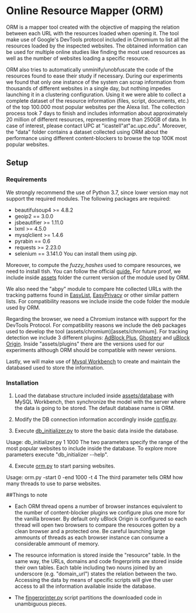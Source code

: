# Online Resource Mapper (ORM)
ORM is a mapper tool created with the objective of mapping the relation between each URL with the resources loaded when opening it. The tool make use of Google's DevTools protocol included in Chromium to list all the resources loaded by the inspected websites. The obtained information can be used for multiple online studies like finding the most used resources as well as the number of websites loading a specific resource.

ORM also tries to automatically unminify/unobfuscate the code of the resources found to ease their study if necessary. During our experiments we found that only one instance of the system can scrap information from thousands of different websites in a single day, but nothing impedes launching it in a clustering configuration. Using it we were able to collect a complete dataset of the resource information (files, script, documents, etc.) of the top 100.000 most popular websites per the Alexa list. The collection process took 7 days to finish and includes information about approximately 20 million of different resources, representing more than 250GB of data. In case of interest, please contact UPC at "icastell"at"ac.upc.edu". Moreover, the "data" folder contains a dataset collected using ORM about the performance using different content-blockers to browse the top 100K most popular websites.

## Setup
### Requirements
We strongly recommend the use of Python 3.7, since lower version may not support the required modules.
The following packages are required:
* beautifulsoup4 >= 4.8.2
* geoip2 == 3.0.0
* jsbeautifier >= 1.11.0
* lxml >= 4.5.0
* mysqlclient >= 1.4.6
* pyrabin == 0.6
* requests >= 2.23.0
* selenium == 3.141.0
You can install them using *pip*.

Moreover, to compute the *fuzzy_hashes* used to compare resources, we need to install tlsh. You can follow the official [guide.](https://github.com/trendmicro/tlsh) For future proof, we include inside [assets](assets/) folder the current version of the module used by ORM.

We also need the "abpy" module to compare hte collected URLs with the tracking patterns found in [EasyList](https://easylist.to/easylist/easylist.txt), [EasyPrivacy](https://easylist.to/easylist/easyprivacy.txt) or other similar pattern lists.
For compatibility reasons we include inside the code folder the module used by ORM.

Regarding the browser, we need a Chromium instance with support for the DevTools Protocol. For compatibility reasons we include the deb packages used to develop the tool (assets/chromium)[assets/chromium]. For tracking detection we include 3 different plugins: [AdBlock Plus](https://adblockplus.org), [Ghostery](https://www.ghostery.com/) and [uBlock Origin](https://chrome.google.com/webstore/detail/ublock-origin/cjpalhdlnbpafiamejdnhcphjbkeiagm?hl=es). Inside "assets/plugins" there are the versions used for our experiments although ORM should be compatible with newer versions. 


Lastly, we will make use of [Mysql Workbench](https://www.mysql.com/products/workbench/) to create and maintain the databased used to store the information.

### Installation
1) Load the database structure included inside [assets/database](assets/database) with MySQL Workbench, then synchronize the model with the server where the data is going to be stored. The default database name is ORM.

2) Modify the DB connection information accordingly inside [config.py](config.py).

3) Execute [db_initializer.py](code/db_initializer.py) to store the basic data inside the database.

Usage: db_initializer.py 1 1000
The two parameters specify the range of the most popular websites to include inside the database. 
To explore more parameters execute "db_initializer --help".

4) Execute [orm.py](code/orm.py) to start parsing websites.

Usage: orm.py -start 0 -end 1000 -t 4
The third parameter tells ORM how many threads to use to parse websites. 

##Things to note

* Each ORM thread opens a number of browser instances equivalent to the number of content-blocker plugins we configure plus one more for the vanilla browser. By default only uBlock Origin is configured so each thread will open two browsers to compare the resources gotten by a clean browser and a protected one. Be careful launching large ammounts of threads as each browser instance can consume a considerable ammount of memory.

* The resource information is stored inside the "resource" table. In the same way, the URLs, domains and code fingerprints are stored inside their own tables. Each table including two nouns joined by an underscore (e.g. "domain_url") states the relation between the two. Accessing the data by means of specific scripts will give the user access to all the information available inside the database.

* The [fingerprinter.py](code/fingerprinter.py) script partitions the downloaded code in unambiguous pieces.
